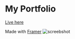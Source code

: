 # My Portfolio

[Live here](https://patrickwaweru.xyz)

Made with [Framer](framer.com)
![screebshot](https://user-images.githubusercontent.com/56973177/184093225-526578ef-1768-4524-834a-1ab2e72ced88.png)
